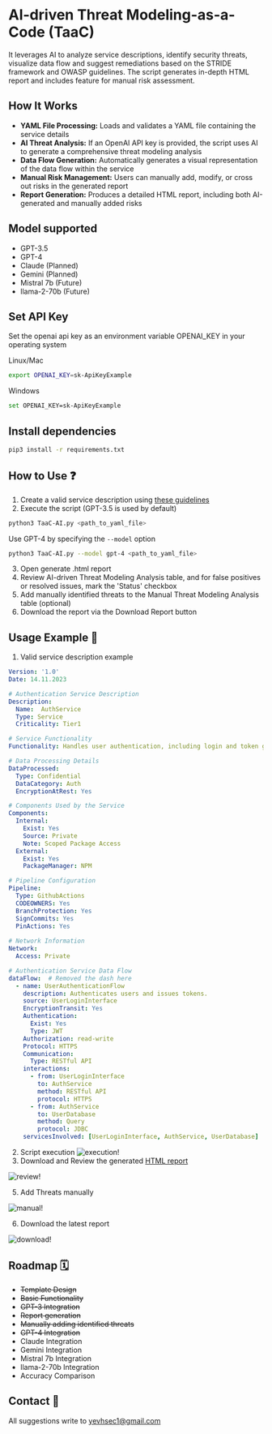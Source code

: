 # AI-driven Threat Modeling-as-a-Code (TaaC)

It leverages AI to analyze service descriptions, identify security threats, visualize data flow and suggest remediations based on the STRIDE framework and OWASP guidelines. The script generates in-depth HTML report and includes feature for manual risk assessment.

## How It Works

- **YAML File Processing:** Loads and validates a YAML file containing the service details
- **AI Threat Analysis:** If an OpenAI API key is provided, the script uses AI to generate a comprehensive threat modeling analysis
- **Data Flow Generation:** Automatically generates a visual representation of the data flow within the service
- **Manual Risk Management:** Users can manually add, modify, or cross out risks in the generated report
- **Report Generation:** Produces a detailed HTML report, including both AI-generated and manually added risks

## Model supported

- GPT-3.5
- GPT-4
- Claude (Planned)
- ‎Gemini (Planned)
- Mistral 7b (Future)
- llama-2-70b (Future)

## Set API Key

Set the openai api key as an environment variable OPENAI_KEY in your operating system

Linux/Mac

```bash
export OPENAI_KEY=sk-ApiKeyExample
```

Windows

```bash
set OPENAI_KEY=sk-ApiKeyExample
```

## Install dependencies 

```bash
pip3 install -r requirements.txt
```

## How to Use ❓

1. Create a valid service description using [these guidelines](src/template.md)
2. Execute the script (GPT-3.5 is used by default)

```bash
python3 TaaC-AI.py <path_to_yaml_file>
```

Use GPT-4 by specifying the ```--model``` option

```bash
python3 TaaC-AI.py --model gpt-4 <path_to_yaml_file>
```
3. Open generate .html report
4. Review AI-driven Threat Modeling Analysis table, and for false positives or resolved issues, mark the 'Status' checkbox
5. Add manually identified threats to the Manual Threat Modeling Analysis table (optional)
6. Download the report via the Download Report button 

## Usage Example 🏁

1. Valid service description example
```yaml
Version: '1.0'
Date: 14.11.2023

# Authentication Service Description
Description:
  Name:  AuthService
  Type: Service
  Criticality: Tier1

# Service Functionality
Functionality: Handles user authentication, including login and token generation.

# Data Processing Details
DataProcessed: 
  Type: Confidential
  DataCategory: Auth
  EncryptionAtRest: Yes

# Components Used by the Service
Components:
  Internal: 
    Exist: Yes
    Source: Private
    Note: Scoped Package Access
  External: 
    Exist: Yes
    PackageManager: NPM

# Pipeline Configuration
Pipeline:
  Type: GithubActions
  CODEOWNERS: Yes
  BranchProtection: Yes
  SignCommits: Yes
  PinActions: Yes
  
# Network Information
Network:
  Access: Private

# Authentication Service Data Flow
dataFlow:  # Removed the dash here
  - name: UserAuthenticationFlow
    description: Authenticates users and issues tokens.
    source: UserLoginInterface
    EncryptionTransit: Yes
    Authentication:
      Exist: Yes
      Type: JWT
    Authorization: read-write
    Protocol: HTTPS
    Communication:
      Type: RESTful API
    interactions:
      - from: UserLoginInterface
        to: AuthService
        method: RESTful API
        protocol: HTTPS
      - from: AuthService
        to: UserDatabase
        method: Query
        protocol: JDBC
    servicesInvolved: [UserLoginInterface, AuthService, UserDatabase]
```
2. Script execution
![execution!](src/execution.png)
3. Download and Review the generated [HTML report](src/AuthService_2024-01-03_ThreatModelingReport.html)
   
![review!](src/review.gif)   

5. Add Threats manually

![manual!](src/manual.gif) 

6. Download the latest report

![download!](src/download.gif) 

## Roadmap 🗓️

- ~~Template Design~~
- ~~Basic Functionality~~
- ~~GPT-3 Integration~~
- ~~Report generation~~
- ~~Manually adding identified threats~~
- ~~GPT-4 Integration~~
- Claude Integration 
- ‎Gemini Integration
- Mistral 7b Integration
- llama-2-70b Integration
- Accuracy Comparison

## Contact 📧

All suggestions write to yevhsec1@gmail.com
